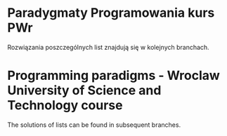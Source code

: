 # Paradygmaty Programowania kurs PWr
Rozwiązania poszczególnych list znajdują się w kolejnych branchach.

# Programming paradigms - Wroclaw University of Science and Technology course
The solutions of lists can be found in subsequent branches.
